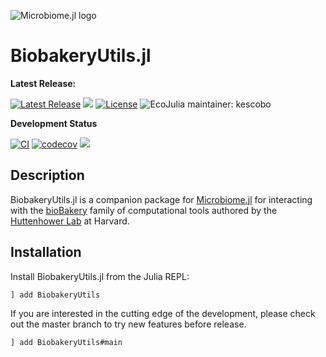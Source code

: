 ![Microbiome.jl logo](https://github.com/EcoJulia/Microbiome.jl/blob/master/logo.png)

# BiobakeryUtils.jl

**Latest Release:**

[![Latest Release](https://img.shields.io/github/release/EcoJulia/BiobakeryUtils.jl.svg)](https://github.com/EcoJulia/BiobakeryUtils.jl/latest)
[![](https://img.shields.io/badge/docs-stable-blue.svg)](http://docs.ecojulia.org/BiobakeryUtils.jl/stable/)
[![License](https://img.shields.io/badge/license-MIT-green.svg)](https://github.com/EcoJulia/BiobakeryUtils.jl/blob/master/LICENSE)
![EcoJulia maintainer: kescobo](https://img.shields.io/badge/EcoJulia%20Maintainer-kescobo-blue.svg)

**Development Status**

[![CI](https://github.com/EcoJulia/BiobakeryUtils.jl/workflows/CI/badge.svg)](https://github.com/EcoJulia/BiobakeryUtils.jl/actions?query=workflow%3ACI)
[![codecov](https://codecov.io/gh/EcoJulia/BiobakeryUtils.jl/branch/main/graph/badge.svg?token=F6TAE5dppU)](https://codecov.io/gh/EcoJulia/BiobakeryUtils.jl)
[![](https://img.shields.io/badge/docs-latest-blue.svg)](http://docs.ecojulia.org/BiobakeryUtils.jl/latest/)

## Description

BiobakeryUtils.jl is a companion package for [Microbiome.jl](https://github.com/EcoJulia/Microbiome.jl)
for interacting with the [bioBakery](https://github.com/biobakery/biobakery/wiki)
family of computational tools
authored by the [Huttenhower Lab](http://huttenhower.sph.harvard.edu/) at Harvard.

## Installation

Install BiobakeryUtils.jl from the Julia REPL:

```
] add BiobakeryUtils
```

If you are interested in the cutting edge of the development, please check out
the master branch to try new features before release.

```
] add BiobakeryUtils#main
```
